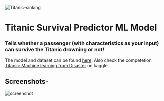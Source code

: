 ![Titanic-sinking](https://user-images.githubusercontent.com/59442907/97293330-89abad00-1872-11eb-8b51-2c2e93a6de33.jpg)

# Titanic Survival Predictor ML Model 
### Tells whether a passenger (with characteristics as your input) can survive the Titanic drowning or not!

The model and dataset can be found [here](https://github.com/k2maan/TitanicPredictionDjangoML/tree/master/Model%20and%20data). Also check the competetion [Titanic: Machine learning from Disaster](https://www.kaggle.com/c/titanic) on kaggle.


## Screenshots-
![screenshot](https://user-images.githubusercontent.com/59442907/97587747-bf42c880-1a21-11eb-8d54-59730337c737.jpg)

